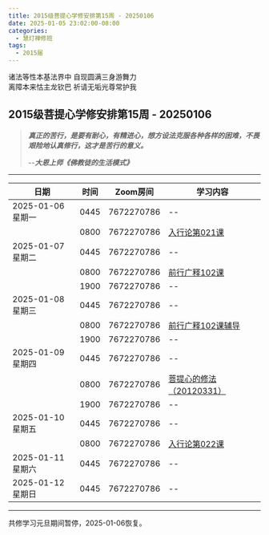 ```yaml
---
title: 2015级菩提心学修安排第15周 - 20250106
date: 2025-01-05 23:02:00-08:00
categories:
  - 慧灯禅修班
tags:
  - 2015届
---
```

诸法等性本基法界中 自现圆满三身游舞力  
离障本来怙主龙钦巴 祈请无垢光尊常护我

## 2015级菩提心学修安排第15周 - 20250106

> *__真正的苦行，是要有耐心，有精进心，想方设法克服各种各样的困难，不畏艰险地认真修行，这才是苦行的意义。__*
>
> --***大恩上师《佛教徒的生活模式》***

---

|日期 |时间|Zoom房间|学习内容|
|--|--|--|--|
| 2025-01-06 星期一|0445|7672270786|--|
| |0800|7672270786|[入行论第021课](https://huidengchanxiu.net/refs/rxl/02#第二十一节课) |
| 2025-01-07 星期二 |0445|7672270786|--|
|   |0800|7672270786| [前行广释102课](https://huidengchanxiu.net/refs/qxgs/qxgs-09ptx/#前行广释第102课) |
|   |1900|7672270786|--|
| 2025-01-08 星期三  |0445|7672270786|--|
|   |0800|7672270786| [前行广释102课辅导](https://huidengchanxiu.net/refs/qxgs/fudao/qxgsfd-09ptx/#前行广释第102课辅导) |
|   |1900|7672270786| -- |
| 2025-01-09 星期四|0445|7672270786|--|
|   |0800|7672270786| [菩提心的修法（20120331）](https://www.fohuifayu.com/index.php/huideng-jiangtang/fofa-jianxiu/puti-xin/747-l12014) |
|   |1900|7672270786|--|
| 2025-01-10 星期五|0445|7672270786|--|
| |0800|7672270786|[入行论第022课](https://huidengchanxiu.net/refs/rxl/02#第二十二节课) |
| 2025-01-11 星期六|0445|7672270786| -- |
| 2025-01-12 星期日|0445|7672270786| -- |
---
共修学习元旦期间暂停，2025-01-06恢复。
